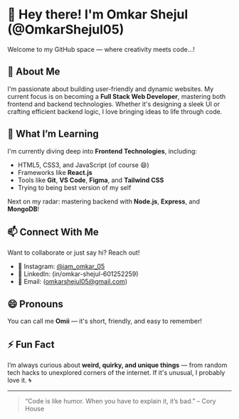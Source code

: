 # 👋 Hey there! I'm Omkar Shejul (@OmkarShejul05)

Welcome to my GitHub space — where creativity meets code...!

## 👀 About Me

I'm passionate about building user-friendly and dynamic websites. My current focus is on becoming a **Full Stack Web Developer**, mastering both frontend and backend technologies. Whether it's designing a sleek UI or crafting efficient backend logic, I love bringing ideas to life through code.

## 🌱 What I’m Learning

I'm currently diving deep into **Frontend Technologies**, including:

- HTML5, CSS3, and JavaScript (of course 😄)
- Frameworks like **React.js**
- Tools like **Git**, **VS Code**, **Figma**, and **Tailwind CSS**
- Trying to being best version of my self

Next on my radar: mastering backend with **Node.js**, **Express**, and **MongoDB**!

## 📫 Connect With Me

Want to collaborate or just say hi? Reach out!

- 📸 Instagram: [@iam_omkar_05]([https://instagram.com/iam_omkar_05](https://www.instagram.com/iam_omkar_05?igsh=MW1ocngwZXVyd3FlNQ==))
- 💼 LinkedIn: (in/omkar-shejul-601252259)
- 📧 Email: (omkarshejul05@gmail.com)

## 😄 Pronouns

You can call me **Omii** — it's short, friendly, and easy to remember!  

## ⚡ Fun Fact

I’m always curious about **weird, quirky, and unique things** — from random tech hacks to unexplored corners of the internet. If it's unusual, I probably love it. 🌀

---

> “Code is like humor. When you have to explain it, it’s bad.” – Cory House
